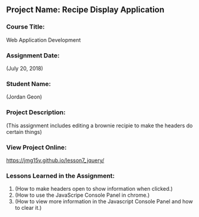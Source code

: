 ## Project Name:  Recipe Display Application

### Course Title:
Web Application Development

### Assignment Date:  
(July 20, 2018)

### Student Name:  
(Jordan Geon)

### Project Description:
(This assignment includes editing a brownie recipie to make the headers do certain things)

### View Project Online:
https://jmg15v.github.io/lesson7_jquery/

### Lessons Learned in the Assignment:
1. (How to make headers open to show information when clicked.)
2. (How to use the JavaScripe Console Panel in chrome.)
3. (How to view more information in the Javascript Console Panel and how to clear it.)

